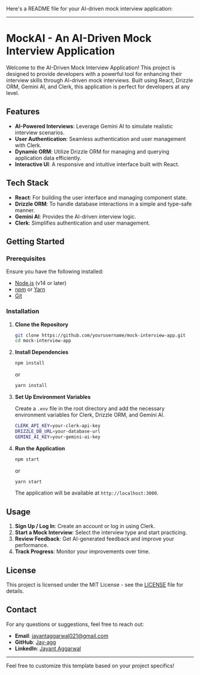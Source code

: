 Here's a README file for your AI-driven mock interview application:

---

# MockAI - An AI-Driven Mock Interview Application

Welcome to the AI-Driven Mock Interview Application! This project is designed to provide developers with a powerful tool for enhancing their interview skills through AI-driven mock interviews. Built using React, Drizzle ORM, Gemini AI, and Clerk, this application is perfect for developers at any level.

## Features

- **AI-Powered Interviews**: Leverage Gemini AI to simulate realistic interview scenarios.
- **User Authentication**: Seamless authentication and user management with Clerk.
- **Dynamic ORM**: Utilize Drizzle ORM for managing and querying application data efficiently.
- **Interactive UI**: A responsive and intuitive interface built with React.

## Tech Stack

- **React**: For building the user interface and managing component state.
- **Drizzle ORM**: To handle database interactions in a simple and type-safe manner.
- **Gemini AI**: Provides the AI-driven interview logic.
- **Clerk**: Simplifies authentication and user management.

## Getting Started

### Prerequisites

Ensure you have the following installed:

- [Node.js](https://nodejs.org/) (v14 or later)
- [npm](https://www.npmjs.com/) or [Yarn](https://yarnpkg.com/)
- [Git](https://git-scm.com/)

### Installation

1. **Clone the Repository**

   ```bash
   git clone https://github.com/yourusername/mock-interview-app.git
   cd mock-interview-app
   ```

2. **Install Dependencies**

   ```bash
   npm install
   ```

   or

   ```bash
   yarn install
   ```

3. **Set Up Environment Variables**

   Create a `.env` file in the root directory and add the necessary environment variables for Clerk, Drizzle ORM, and Gemini AI.

   ```bash
   CLERK_API_KEY=your-clerk-api-key
   DRIZZLE_DB_URL=your-database-url
   GEMINI_AI_KEY=your-gemini-ai-key
   ```

4. **Run the Application**

   ```bash
   npm start
   ```

   or

   ```bash
   yarn start
   ```

   The application will be available at `http://localhost:3000`.

## Usage

1. **Sign Up / Log In**: Create an account or log in using Clerk.
2. **Start a Mock Interview**: Select the interview type and start practicing.
3. **Review Feedback**: Get AI-generated feedback and improve your performance.
4. **Track Progress**: Monitor your improvements over time.

## License

This project is licensed under the MIT License - see the [LICENSE](LICENSE) file for details.

## Contact

For any questions or suggestions, feel free to reach out:

- **Email**: jayantaggarwal021@gmail.com
- **GitHub**: [Jay-agg](https://github.com/Jay-agg)
- **LinkedIn**: [Jayant Aggarwal](https://www.linkedin.com/in/jayant-aggarwal-418910248/)

---

Feel free to customize this template based on your project specifics!
